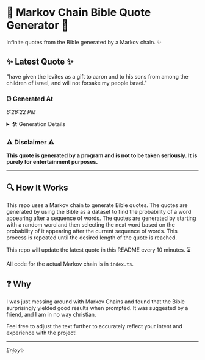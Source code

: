 # 📖 Markov Chain Bible Quote Generator 📖

Infinite quotes from the Bible generated by a Markov chain. ✨

## ✨ Latest Quote ✨
"have given the levites as a gift to aaron and to his sons from among the children of israel, and will not forsake my people israel."

### ⏰ Generated At
*6:26:22 PM*

<details>
    <summary>🛠️ Generation Details</summary>
    <p>
        <strong>🌱 Seed:</strong> have<br>
        <strong>🔄 Iterations:</strong> 25<br>
        <strong>📜 Context History:</strong><br>[ have ]: given<br>[ have, given ]: the<br>[ have, given, the ]: levites<br>[ have, given, the, levites ]: as<br>[ have, given, the, levites, as ]: a<br>[ have, given, the, levites, as, a ]: gift<br>[ given, the, levites, as, a, gift ]: to<br>[ the, levites, as, a, gift, to ]: aaron<br>[ levites, as, a, gift, to, aaron ]: and<br>[ as, a, gift, to, aaron, and ]: to<br>[ a, gift, to, aaron, and, to ]: his<br>[ gift, to, aaron, and, to, his ]: sons<br>[ to, aaron, and, to, his, sons ]: from<br>[ aaron, and, to, his, sons, from ]: among<br>[ and, to, his, sons, from, among ]: the<br>[ to, his, sons, from, among, the ]: children<br>[ his, sons, from, among, the, children ]: of<br>[ sons, from, among, the, children, of ]: israel,<br>[ from, among, the, children, of, israel, ]: and<br>[ among, the, children, of, israel,, and ]: will<br>[ the, children, of, israel,, and, will ]: not<br>[ children, of, israel,, and, will, not ]: forsake<br>[ of, israel,, and, will, not, forsake ]: my<br>[ israel,, and, will, not, forsake, my ]: people<br>[ and, will, not, forsake, my, people ]: israel.<br>
    </p>
</details>

### ⚠️ Disclaimer ⚠️
**This quote is generated by a program and is not to be taken seriously. It is purely for entertainment purposes.**

---

## 🔍 How It Works

This repo uses a Markov chain to generate Bible quotes. The quotes are generated by using the Bible as a dataset to find the probability of a word appearing after a sequence of words. The quotes are generated by starting with a random word and then selecting the next word based on the probability of it appearing after the current sequence of words. This process is repeated until the desired length of the quote is reached.

This repo will update the latest quote in this README every 10 minutes. ⏳

All code for the actual Markov chain is in `index.ts`.

## ❓ Why

I was just messing around with Markov Chains and found that the Bible surprisingly yielded good results when prompted. 
It was suggested by a friend, and I am in no way christian.

Feel free to adjust the text further to accurately reflect your intent and experience with the project!

---

*Enjoy*✨
